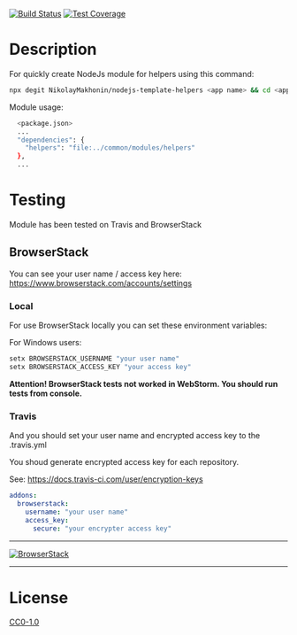<!-- [![NPM Version][npm-image]][npm-url] -->
<!-- [![NPM Downloads][downloads-image]][downloads-url] -->
<!-- [![Node.js Version][node-version-image]][node-version-url] -->
[![Build Status][travis-image]][travis-url]
[![Test Coverage][coveralls-image]][coveralls-url]

# Description

For quickly create NodeJs module for helpers using this command:

```bash
npx degit NikolayMakhonin/nodejs-template-helpers <app name> && cd <app name> && npm i && npm run test
```

Module usage:
```bash
  <package.json>
  ...
  "dependencies": {
    "helpers": "file:../common/modules/helpers"
  },
  ...
```

# Testing

<!-- Required for open source BrowserStack plan -->
<!-- https://www.browserstack.com/open-source?ref=pricing -->

Module has been tested on Travis and BrowserStack

## BrowserStack

You can see your user name / access key here:
https://www.browserstack.com/accounts/settings

### Local

For use BrowserStack locally you can set these environment variables:

For Windows users:
```bash
setx BROWSERSTACK_USERNAME "your user name"
setx BROWSERSTACK_ACCESS_KEY "your access key"
```

**Attention! BrowserStack tests not worked in WebStorm. You should run tests from console.**

### Travis

And you should set your user name and encrypted access key to the .travis.yml

You shoud generate encrypted access key for each repository.

See: https://docs.travis-ci.com/user/encryption-keys
```yml
addons:
  browserstack:
    username: "your user name"
    access_key:
      secure: "your encrypter access key"
```

---

[![BrowserStack](https://i.imgur.com/cOdhMed.png)](https://www.browserstack.com/)

---

# License

[CC0-1.0](LICENSE)

[npm-image]: https://img.shields.io/npm/v/nodejs-template-helpers.svg
[npm-url]: https://npmjs.org/package/nodejs-template-helpers
[node-version-image]: https://img.shields.io/node/v/nodejs-template-helpers.svg
[node-version-url]: https://nodejs.org/en/download/
[travis-image]: https://travis-ci.org/NikolayMakhonin/nodejs-template-helpers.svg
[travis-url]: https://travis-ci.org/NikolayMakhonin/nodejs-template-helpers
[coveralls-image]: https://coveralls.io/repos/github/NikolayMakhonin/nodejs-template-helpers/badge.svg
[coveralls-url]: https://coveralls.io/github/NikolayMakhonin/nodejs-template-helpers
[downloads-image]: https://img.shields.io/npm/dm/nodejs-template-helpers.svg
[downloads-url]: https://npmjs.org/package/nodejs-template-helpers
[npm-url]: https://npmjs.org/package/nodejs-template-helpers
